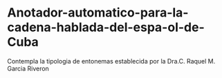 # Anotador-automatico-para-la-cadena-hablada-del-espa-ol-de-Cuba
Contempla la tipologia de entonemas establecida por la Dra.C. Raquel M. Garcia Riveron
